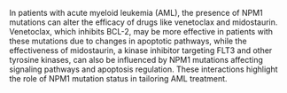 In patients with acute myeloid leukemia (AML), the presence of NPM1 mutations can alter the efficacy of drugs like venetoclax and midostaurin. Venetoclax, which inhibits BCL-2, may be more effective in patients with these mutations due to changes in apoptotic pathways, while the effectiveness of midostaurin, a kinase inhibitor targeting FLT3 and other tyrosine kinases, can also be influenced by NPM1 mutations affecting signaling pathways and apoptosis regulation. These interactions highlight the role of NPM1 mutation status in tailoring AML treatment.
